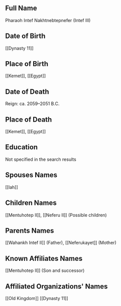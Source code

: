 ## Full Name
Pharaoh Intef Nakhtnebtepnefer (Intef III)

## Date of Birth
[[Dynasty 11]]

## Place of Birth
[[Kemet]], [[Egypt]]

## Date of Death
Reign: ca. 2059–2051 B.C.

## Place of Death
[[Kemet]], [[Egypt]]

## Education
Not specified in the search results

## Spouses Names
[[Iah]]

## Children Names
[[Mentuhotep II]], [[Neferu II]] (Possible children)

## Parents Names
[[Wahankh Intef II]] (Father), [[Neferukayet]] (Mother)

## Known Affiliates Names
[[Mentuhotep II]] (Son and successor)

## Affiliated Organizations' Names
[[Old Kingdom]]
[[Dynasty 11]]
